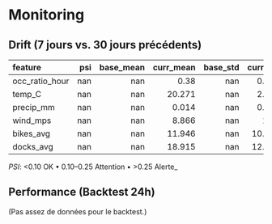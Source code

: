 # Monitoring

## Drift (7 jours vs. 30 jours précédents)
| feature        |   psi |   base_mean |   curr_mean |   base_std |   curr_std |   n_base |   n_curr | psi_flag   |
|:---------------|------:|------------:|------------:|-----------:|-----------:|---------:|---------:|:-----------|
| occ_ratio_hour |   nan |         nan |       0.38  |        nan |      0.286 |        0 |    31330 | n/a        |
| temp_C         |   nan |         nan |      20.271 |        nan |      2.094 |        0 |    31330 | n/a        |
| precip_mm      |   nan |         nan |       0.014 |        nan |      0.046 |        0 |    31330 | n/a        |
| wind_mps       |   nan |         nan |       8.866 |        nan |      1.42  |        0 |    31330 | n/a        |
| bikes_avg      |   nan |         nan |      11.946 |        nan |     10.348 |        0 |    31330 | n/a        |
| docks_avg      |   nan |         nan |      18.915 |        nan |     12.669 |        0 |    31330 | n/a        |

_PSI_: <0.10 OK • 0.10–0.25 Attention • >0.25 Alerte_

## Performance (Backtest 24h)
(Pas assez de données pour le backtest.)
